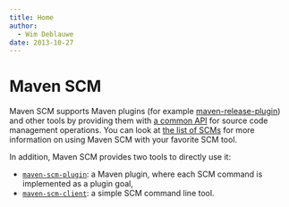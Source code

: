 ```yaml
---
title: Home
author: 
  - Wim Deblauwe
date: 2013-10-27
---
```


<!-- Licensed to the Apache Software Foundation (ASF) under one-->
<!-- or more contributor license agreements.  See the NOTICE file-->
<!-- distributed with this work for additional information-->
<!-- regarding copyright ownership.  The ASF licenses this file-->
<!-- to you under the Apache License, Version 2.0 (the-->
<!-- "License"); you may not use this file except in compliance-->
<!-- with the License.  You may obtain a copy of the License at-->
<!---->
<!--   http://www.apache.org/licenses/LICENSE-2.0-->
<!---->
<!-- Unless required by applicable law or agreed to in writing,-->
<!-- software distributed under the License is distributed on an-->
<!-- "AS IS" BASIS, WITHOUT WARRANTIES OR CONDITIONS OF ANY-->
<!-- KIND, either express or implied.  See the License for the-->
<!-- specific language governing permissions and limitations-->
<!-- under the License.-->
# Maven SCM

Maven SCM supports Maven plugins \(for example [maven-release-plugin](https://maven.apache.org/plugins/maven-release-plugin/)\) and other tools by providing them with [a common API](./maven-scm-api/apidocs) for source code management operations. You can look at [the list of SCMs](./scms-overview.html) for more information on using Maven SCM with your favorite SCM tool.

In addition, Maven SCM provides two tools to directly use it:

- [`maven-scm-plugin`](./maven-scm-plugin): a Maven plugin, where each SCM command is implemented as a plugin goal,
- [`maven-scm-client`](./maven-scm-client): a simple SCM command line tool.
